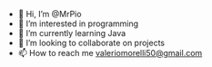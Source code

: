- 👋 Hi, I’m @MrPio
- 👀 I’m interested in programming
- 🌱 I’m currently learning Java
- 💞️ I’m looking to collaborate on projects
- 📫 How to reach me valeriomorelli50@gmail.com

<!---
MrPio/MrPio is a ✨ special ✨ repository because its `README.md` (this file) appears on your GitHub profile.
You can click the Preview link to take a look at your changes.
--->
